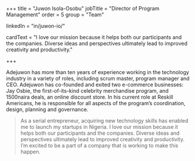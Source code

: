 +++
  title = "Juwon Isola-Osobu"
  jobTitle = "Director of Program Management"
  order = 5
  group = "Team"

  linkedIn = "in/juwon-io/"
  
  
  

  cardText = "I love our mission because it helps both our participants and the companies. Diverse ideas and perspectives ultimately lead to improved creativity and productivity."

  +++

  Adejuwon has more than ten years of experience working in the technology industry in a variety of roles, including scrum master, program manager and CEO. Adejuwon has co-founded and exited two e-commerce businesses: Jay Osbie, the first-of-its-kind celebrity merchandise program, and 1500naira deals, an online discount store. In his current role at Reskill Americans, he is responsible for all aspects of the program’s coordination, design, planning and governance.

  > As a serial entrepreneur, acquiring new technology skills has enabled me to launch my startups in Nigeria. I love our mission because it helps both our participants and the companies. Diverse ideas and perspectives ultimately lead to improved creativity and productivity. I’m excited to be a part of a company that is working to make this happen.
